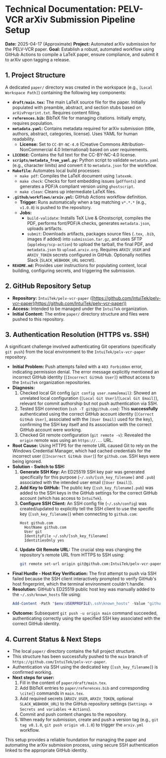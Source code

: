 # Technical Documentation: PELV-VCR arXiv Submission Pipeline Setup

**Date:** 2025-04-17 (Approximate)
**Project:** Automated arXiv submission for the PELV-VCR paper.
**Goal:** Establish a robust, automated workflow using GitHub Actions to compile a LaTeX paper, ensure compliance, and submit it to arXiv upon tagging a release.

## 1. Project Structure

A dedicated `paper/` directory was created in the workspace (e.g., `[Local Workspace Path]`) containing the following key components:

-   **`draft/main.tex`:** The main LaTeX source file for the paper. Initially populated with preamble, abstract, and section stubs based on `arXivPreprint.txt`. Requires content filling.
-   **`references.bib`:** BibTeX file for managing citations. Initially empty, requires population.
-   **`metadata.yaml`:** Contains metadata required for arXiv submission (title, authors, abstract, categories, license). Uses YAML for human readability.
    -   **License:** Set to `CC-BY-NC-4.0` (Creative Commons Attribution-NonCommercial 4.0 International) based on user requirements.
-   **`LICENSE`:** Contains the full text for the CC-BY-NC-4.0 license.
-   **`scripts/metadata_from_yaml.py`:** Python script to validate `metadata.yaml` (e.g., character limits) and convert it to `metadata.json` for the workflow.
-   **`Makefile`:** Automates local build processes:
    -   `make pdf`: Compiles the LaTeX document using `latexmk`.
    -   `make check`: Checks for font embedding issues (`pdffonts`) and generates a PDF/A compliant version using `ghostscript`.
    -   `make clean`: Cleans up intermediate LaTeX files.
-   **`.github/workflows/arxiv.yml`:** GitHub Actions workflow definition.
    -   **Trigger:** Runs automatically when a tag matching `v*.*.*` (e.g., `v1.0.0`) is pushed to the repository.
    -   **Jobs:**
        -   `build-validate`: Installs TeX Live & Ghostscript, compiles the PDF, performs font/PDF/A checks, generates `metadata.json`, uploads artifacts.
        -   `submit`: Downloads artifacts, packages source files (`.tex`, `.bib`, images if added) into `submission.tar.gz`, and uses SFTP (`appleboy/scp-action`) to upload the tarball, the final PDF, and `metadata.json` to `upload.arxiv.org`. Requires `ARXIV_USER` and `ARXIV_TOKEN` secrets configured in GitHub. Optionally notifies Slack (`SLACK_WEBHOOK_URL` secret).
-   **`README.md`:** Provides user instructions for populating content, local building, configuring secrets, and triggering the submission.

## 2. GitHub Repository Setup

-   **Repository:** `IntuiTek/pelv-vcr-paper` ([https://github.com/IntuiTek/pelv-vcr-paper](https://github.com/IntuiTek/pelv-vcr-paper))
-   **Access:** Intended to be managed under the `IntuiTek` organization.
-   **Initial Content:** The entire `paper/` directory structure and files were pushed to this repository.

## 3. Authentication Resolution (HTTPS vs. SSH)

A significant challenge involved authenticating Git operations (specifically `git push`) from the local environment to the `IntuiTek/pelv-vcr-paper` repository.

-   **Initial Problem:** Push attempts failed with a `403 Forbidden` error, indicating permission denial. The error message explicitly mentioned an incorrect GitHub identity (`[Incorrect GitHub User]`) without access to the `IntuiTek` organization repositories.
-   **Diagnosis:**
    1.  Checked local Git config (`git config user.name`/`email`): Showed an unrelated local configuration (`[Local Git User]`/`[Local Git Email]`), relevant for commit authorship but not push authentication via SSH.
    2.  Tested SSH connection (`ssh -T git@github.com`): This **successfully** authenticated using the correct GitHub account identity (`[Correct GitHub User]`, associated with the `[User Email]` used for the key), confirming the SSH key itself and its association with the correct GitHub account were working.
    3.  Checked Git remote configuration (`git remote -v`): Revealed the `origin` remote was using an `https://...` URL.
-   **Root Cause:** Using HTTPS for the remote URL caused Git to rely on the Windows Credential Manager, which had cached credentials for the incorrect user (`[Incorrect GitHub User]`) for `github.com`. SSH keys were being ignored.
-   **Solution - Switch to SSH:**
    1.  **Generate SSH Key:** An ED25519 SSH key pair was generated specifically for this purpose (`~/.ssh/[ssh_key_filename]` and `.pub`) associated with the intended user email (`[User Email]`).
    2.  **Add Key to GitHub:** The public key (`[ssh_key_filename].pub`) was added to the SSH keys in the GitHub settings for the correct GitHub account (which has access to `IntuiTek`).
    3.  **Configure SSH Client:** An SSH config file (`~/.ssh/config`) was created/updated to explicitly tell the SSH client to use the specific key (`[ssh_key_filename]`) when connecting to `github.com`:
        ```
        Host github.com
          HostName github.com
          User git
          IdentityFile ~/.ssh/[ssh_key_filename]
          IdentitiesOnly yes
        ```
    4.  **Update Git Remote URL:** The crucial step was changing the repository's remote URL from HTTPS to SSH using:
        ```bash
        git remote set-url origin git@github.com:IntuiTek/pelv-vcr-paper.git
        ```
-   **Final Hurdle - Host Key Verification:** The first attempt to push via SSH failed because the SSH client interactively prompted to verify GitHub's host fingerprint, which the terminal environment couldn't handle.
-   **Resolution:** GitHub's ED25519 public host key was manually added to the `~/.ssh/known_hosts` file using:
    ```powershell
    Add-Content -Path "$env:USERPROFILE\.ssh\known_hosts" -Value "github.com ssh-ed25519 AAAAC3NzaC1lZDI1NTE5AAAAIOMqqnkVzrm0SdG6UOoqKLsabgH5C9okWi0dh2l9GKJl" -Encoding ascii -ErrorAction SilentlyContinue
    ```
-   **Outcome:** Subsequent `git push -u origin main` command succeeded, authenticating correctly using the specified SSH key associated with the correct GitHub identity.

## 4. Current Status & Next Steps

-   The local `paper/` directory contains the full project structure.
-   This structure has been successfully pushed to the `main` branch of `https://github.com/IntuiTek/pelv-vcr-paper`.
-   Authentication via SSH using the dedicated key (`[ssh_key_filename]`) is confirmed working.
-   **Next steps for user:**
    1.  Fill in the content of `paper/draft/main.tex`.
    2.  Add BibTeX entries to `paper/references.bib` and corresponding `\cite{}` commands in `main.tex`.
    3.  Add required secrets (`ARXIV_USER`, `ARXIV_TOKEN`, optional `SLACK_WEBHOOK_URL`) to the GitHub repository settings (`Settings` -> `Secrets and variables` -> `Actions`).
    4.  Commit and push content changes to the repository.
    5.  When ready for submission, create and push a version tag (e.g., `git tag v0.1.0`, `git push origin v0.1.0`) to trigger the `arxiv.yml` workflow.

This setup provides a reliable foundation for managing the paper and automating the arXiv submission process, using secure SSH authentication linked to the appropriate GitHub identity. 
